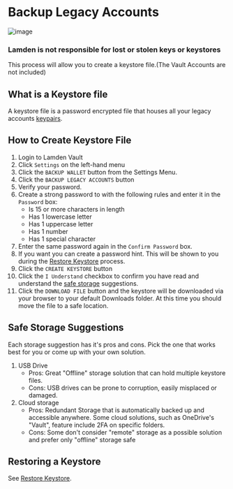
# Backup Legacy Accounts


![image](/img/wallet/gif/1.0.0_backup_keystore.gif)

### **Lamden is not responsible for lost or stolen keys or keystores**

This process will allow you to create a keystore file.(The Vault Accounts are not included)

## What is a Keystore file
A keystore file is a password encrypted file that houses all your legacy accounts <u>[keypairs](/docs/wallet/accounts_linked_overview)</u>. 

## How to Create Keystore File
1. Login to Lamden Vault
2. Click `Settings` on the left-hand menu
3. Click the `BACKUP WALLET` button from the Settings Menu.
4. Click the `BACKUP LEGACY ACCOUNTS` button
5. Verify your password.
6. Create a strong password to with the following rules and enter it in the `Password` box:
    - Is 15 or more characters in length
    - Has 1 lowercase letter
    - Has 1 uppercase letter
    - Has 1 number
    - Has 1 special character
7. Enter the same password again in the `Confirm Password` box.
8. If you want you can create a password hint.  This will be shown to you during the <u>[Restore Keystore](/docs/wallet/restore_keystore)</u> process.
9. Click the `CREATE KEYSTORE` button
10. Click the `I Understand` checkbox to confirm you have read and understand the <u>[safe storage](/docs/wallet/backup_keystore#safe-storage-suggestions)</u> suggestions.
11. Click the `DOWNLOAD FILE` button and the keystore will be downloaded via your browser to your default Downloads folder.  At this time you should move the file to a safe location.

## Safe Storage Suggestions
Each storage suggestion has it's pros and cons.  Pick the one that works best for you or come up with your own solution.

1. USB Drive
    - Pros: Great "Offline" storage solution that can hold multiple keystore files.
    - Cons: USB drives can be prone to corruption, easily misplaced or damaged.
2. Cloud storage
    - Pros: Redundant Storage that is automatically backed up and accessible anywhere.  Some cloud solutions, such as OneDrive's "Vault", feature include 2FA on specific folders.
    - Cons: Some don't consider "remote" storage as a possible solution and prefer only "offline" storage safe

## Restoring a Keystore
See <u>[Restore Keystore](/docs/wallet/restore_keystore)</u>.